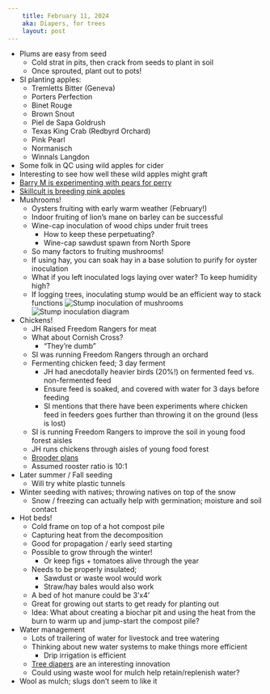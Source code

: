 ```yaml
---
    title: February 11, 2024
    aka: Diapers, for trees
    layout: post
---
```


- Plums are easy from seed
    - Cold strat in pits, then crack from seeds to plant in soil
    - Once sprouted, plant out to pots!
- SI planting apples:
    - Tremletts Bitter (Geneva)
    - Porters Perfection
    - Binet Rouge
    - Brown Snout
    - Piel de Sapa Goldrush
    - Texas King Crab (Redbyrd Orchard)
    - Pink Pearl
    - Normanisch
    - Winnals Langdon
- Some folk in QC using wild apples for cider
- Interesting to see how well these wild apples might graft
- [Barry M is experimenting with pears for perry](https://twitter.com/BarMas)
- [Skillcult is breeding pink apples](https://www.youtube.com/@SkillCult)
- Mushrooms!
    - Oysters fruiting with early warm weather (February!)
    - Indoor fruiting of lion’s mane on barley can be successful
    - Wine-cap inoculation of wood chips under fruit trees
        - How to keep these perpetuating?
        - Wine-cap sawdust spawn from North Spore
    - So many factors to fruiting mushrooms!
    - If using hay, you can soak hay in a base solution to purify for oyster inoculation
    - What if you left inoculated logs laying over water? To keep humidity high?
    - If logging trees, inoculating stump would be an efficient way to stack functions
        ![Stump inoculation of mushrooms](https://scontent.xx.fbcdn.net/v/t1.15752-9/331996887_1581909168955858_8768769645262215327_n.jpg?_nc_cat=109&ccb=1-7&_nc_sid=510075&_nc_ohc=ZG1nzEWx7oUAX83tuBZ&_nc_ad=z-m&_nc_cid=0&_nc_ht=scontent.xx&oh=03_AdRGDUL_BLLGHqwvibj2CF4_Bzn2_Zlk9tE5ougDniWdXg&oe=65F0BD7E)
        ![Stump inoculation diagram](https://scontent.xx.fbcdn.net/v/t1.15752-9/332152850_227412696368716_1482720337031989182_n.jpg?_nc_cat=104&ccb=1-7&_nc_sid=510075&_nc_ohc=Ub3M8WT74eQAX_fal4n&_nc_ad=z-m&_nc_cid=0&_nc_ht=scontent.xx&oh=03_AdQKWDxe6oSqj1FCf_Lc2QVYtnhFIX31yS6McYdqDbKNng&oe=65F0BA8F)
- Chickens!
    - JH Raised Freedom Rangers for meat
    - What about Cornish Cross?
        - “They’re dumb”
    - SI was running Freedom Rangers through an orchard
    - Fermenting chicken feed; 3 day ferment
        - JH had anecdotally heavier birds (20%!) on fermented feed vs. non-fermented feed
        - Ensure feed is soaked, and covered with water for 3 days before feeding
        - SI mentions that there have been experiments where chicken feed in feeders goes further than throwing it on the ground (less is lost)
    - SI is running Freedom Rangers to improve the soil in young food forest aisles
    - JH runs chickens through aisles of young food forest
    - [Brooder plans](https://sowtheland.com/new-products-1/chicken-brooder-plans-f522t)
    - Assumed rooster ratio is 10:1
- Later summer / Fall seeding
    - Will try white plastic tunnels
- Winter seeding with natives; throwing natives on top of the snow
    - Snow / freezing can actually help with germination; moisture and soil contact
- Hot beds!
    - Cold frame on top of a hot compost pile
    - Capturing heat from the decomposition
    - Good for propagation / early seed starting
    - Possible to grow through the winter!
        - Or keep figs + tomatoes alive through the year
    - Needs to be properly insulated;
        - Sawdust or waste wool would work
        - Straw/hay bales would also work
    - A bed of hot manure could be 3’x4’
    - Great for growing out starts to get ready for planting out
    - Idea: What about creating a biochar pit and using the heat from the burn to warm up and jump-start the compost pile?
- Water management
    - Lots of trailering of water for livestock and tree watering
    - Thinking about new water systems to make things more efficient
        - Drip irrigation is efficient
    - [Tree diapers](https://www.treediaper.com/) are an interesting innovation
    - Could using waste wool for mulch help retain/replenish water?
- Wool as mulch; slugs don’t seem to like it